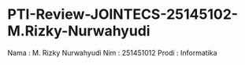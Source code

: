# PTI-Review-JOINTECS-25145102-M.Rizky-Nurwahyudi
Nama  : M. Rizky Nurwahyudi
Nim   : 251451012
Prodi : Informatika
